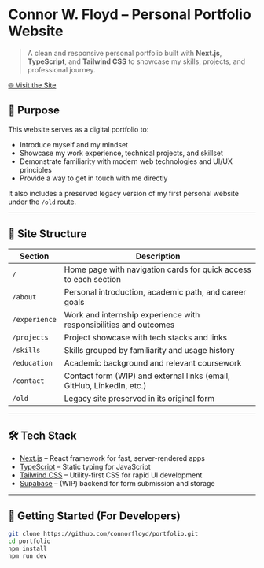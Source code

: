 # Connor W. Floyd – Personal Portfolio Website

> A clean and responsive personal portfolio built with **Next.js**, **TypeScript**, and **Tailwind CSS** to showcase my skills, projects, and professional journey.

[🌐 Visit the Site](https://cwf-portfolio-app.vercel.app)

## 📌 Purpose

This website serves as a digital portfolio to:
- Introduce myself and my mindset
- Showcase my work experience, technical projects, and skillset
- Demonstrate familiarity with modern web technologies and UI/UX principles
- Provide a way to get in touch with me directly

It also includes a preserved legacy version of my first personal website under the `/old` route.

---

## 🧭 Site Structure

| Section        | Description                                                                 |
|----------------|-----------------------------------------------------------------------------|
| `/`            | Home page with navigation cards for quick access to each section            |
| `/about`       | Personal introduction, academic path, and career goals                      |
| `/experience`  | Work and internship experience with responsibilities and outcomes           |
| `/projects`    | Project showcase with tech stacks and links                                 |
| `/skills`      | Skills grouped by familiarity and usage history                             |
| `/education`   | Academic background and relevant coursework                                 |
| `/contact`     | Contact form (WIP) and external links (email, GitHub, LinkedIn, etc.)       |
| `/old`         | Legacy site preserved in its original form                                  |

---

## 🛠️ Tech Stack

- [Next.js](https://nextjs.org/) – React framework for fast, server-rendered apps
- [TypeScript](https://www.typescriptlang.org/) – Static typing for JavaScript
- [Tailwind CSS](https://tailwindcss.com/) – Utility-first CSS for rapid UI development
- [Supabase](https://supabase.com/) – (WIP) backend for form submission and storage

---

## 🧪 Getting Started (For Developers)

```bash
git clone https://github.com/connorfloyd/portfolio.git
cd portfolio
npm install
npm run dev
